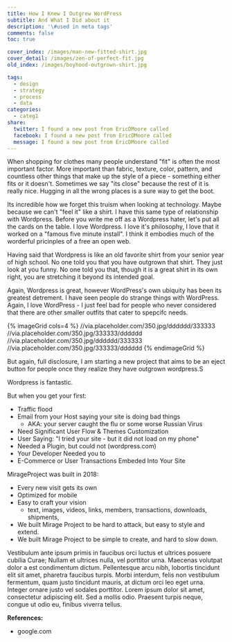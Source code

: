 ```yaml
---
title: How I Knew I Outgrew WordPress
subtitle: And What I Did about it
description: '\#used in meta tags'
comments: false
toc: true

cover_index: /images/man-new-fitted-shirt.jpg 
cover_detail: /images/zen-of-perfect-fit.jpg
old_index: /images/boyhood-outgrown-shirt.jpg

tags:
  - design
  - strategy
  - process
  - data
categories:
  - categ1
share:
  twitter: I found a new post from EricDMoore called
  facebook: I found a new post from EricDMoore called
  message: I found a new post from EricDMoore called
---
```


When shopping for clothes many people understand "fit" is often the most important factor. More important than fabric, texture, color, pattern, and countless other things that make up the style of a piece - something either fits or it doesn't. Sometimes we say "its close" because the rest of it is really nice. Hugging in all the wrong places is a sure way to get the boot.

Its incredible how we forget this truism when looking at technology. Maybe because we can't "feel it" like a shirt. I have this same type of relationship with Wordpress. Before you write me off as a Wordpress hater, let's put all the cards on the table. I love Wordpress. I love it's philosophy, I love that it worked on a "famous five minute install". I think it embodies much of the worderful pricinples of a free an open web. 

Having said that Wordpress is like an old favorite shirt from your senior year of high school. No one told you that you have outgrown that shirt. They just look at you funny. No one told you that, though it is a great shirt in its own right, you are stretching it beyond its intended goal. 

Again, Wordpress is great, however WordPress's own ubiquity has been its greatest detrement. I have seen people do strange things with WordPress. Again, I love WordPress - I just feel bad for people who never considered that there are other smaller outfits that cater to spepcifc needs.

{% imageGrid cols=4 %}
//via.placeholder.com/350.jpg/dddddd/333333
//via.placeholder.com/350.jpg/333333/dddddd
//via.placeholder.com/350.jpg/dddddd/333333
//via.placeholder.com/350.jpg/333333/dddddd
{% endimageGrid %}

But again, full disclosure, I am starting a new project that aims to be an eject button for people once they realize they have outgrown wordpress.S

<!-- more -->

Wordpress is fantastic.

But when you get your first:
- Traffic flood
- Email from your Host saying your site is doing bad things
	- AKA: your server caught the flu or some worse Russian Virus
- Need Significant User Flow & Themes Customization
- User Saying: "I tried your site - but it did not load on my phone"
- Needed a Plugin, but could not (wordpress.com)
- Your Developer Needed you to 
- E-Commerce or User Transactions Embeded Into Your Site


MirageProject was built in 2018:
- Every new visit gets its own 
- Optimized for mobile
- Easy to craft your vision
	- text, images, videos, links, members, transactions, downloads, shipments, 
- We built Mirage Project to be hard to attack, but easy to style and extend.
- We built Mirage Project to be simple to create, and hard to slow down.

Vestibulum ante ipsum primis in faucibus orci luctus et ultrices posuere cubilia Curae; Nullam et ultrices nulla, vel porttitor urna. Maecenas volutpat dolor a est condimentum dictum. Pellentesque arcu nibh, lobortis tincidunt elit sit amet, pharetra faucibus turpis. Morbi interdum, felis non vestibulum fermentum, quam justo tincidunt mauris, at dictum orci leo eget urna. Integer ornare justo vel sodales porttitor. Lorem ipsum dolor sit amet, consectetur adipiscing elit. Sed a mollis odio. Praesent turpis neque, congue ut odio eu, finibus viverra tellus.

**References:**
- google.com